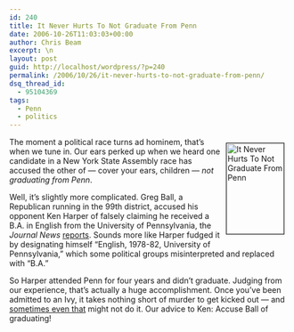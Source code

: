 ```yaml
---
id: 240
title: It Never Hurts To Not Graduate From Penn
date: 2006-10-26T11:03:03+00:00
author: Chris Beam
excerpt: \n
layout: post
guid: http://localhost/wordpress/?p=240
permalink: /2006/10/26/it-never-hurts-to-not-graduate-from-penn/
dsq_thread_id:
  - 95104369
tags:
  - Penn
  - politics
---
```

<img width="103" vspace="10" hspace="10" height="163" border="1" align="right" src="http://www.ivygateblog.com/wp-content/uploads/2006/10/kenharper.gif" alt="It Never Hurts To Not Graduate From Penn" />The moment a political race turns ad hominem, that&#8217;s when we tune in. Our ears perked up when we heard one candidate in a New York State Assembly race has accused the other of &#8212; cover your ears, children &#8212; _not graduating from Penn_.

Well, it&#8217;s slightly more complicated. Greg Ball, a Republican running in the 99th district, accused his opponent Ken Harper of falsely claiming he received a B.A. in English from the University of Pennsylvania, the _Journal News_ [reports](http://www.thejournalnews.com/apps/pbcs.dll/article?AID=/20061025/NEWS01/610250342/1026/NEWS10). Sounds more like Harper fudged it by designating himself &#8220;English, 1978-82, University of Pennsylvania,&#8221; which some political groups misinterpreted and replaced with &#8220;B.A.&#8221;

So Harper attended Penn for four years and didn&#8217;t graduate. Judging from our experience, that&#8217;s actually a huge accomplishment. Once you&#8217;ve been admitted to an Ivy, it takes nothing short of murder to get kicked out &#8212; and [sometimes even that](http://www.dailypennsylvanian.com/media/storage/paper882/news/2006/10/19/News/Third.Trial.May.Not.Help.Prosecutors-2376786.shtml?norewrite200610260041&sourcedomain=www.dailypennsylvanian.com) might not do it. Our advice to Ken: Accuse Ball of graduating!
